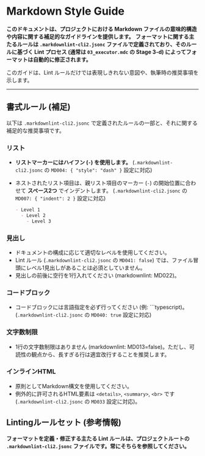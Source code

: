 # Markdown Style Guide

**このドキュメントは、プロジェクトにおける Markdown ファイルの意味的構造や内容に関する補足的なガイドラインを提供します。**
**フォーマットに関する主たるルールは `.markdownlint-cli2.jsonc` ファイルで定義されており、そのルールに基づく Lint プロセス (通常は `03_executor.mdc` の Stage 3-d) によってフォーマットは自動的に修正されます。**

このガイドは、Lint ルールだけでは表現しきれない意図や、執筆時の推奨事項を示します。

---

## 書式ルール (補足)

以下は `.markdownlint-cli2.jsonc` で定義されたルールの一部と、それに関する補足的な推奨事項です。

### リスト

- **リストマーカーにはハイフン (`-`) を使用します。** (`.markdownlint-cli2.jsonc` の `MD004: { "style": "dash" }` 設定に対応)
- ネストされたリスト項目は、親リスト項目のマーカー (`-`) の開始位置に合わせて **スペース2つ** でインデントします。 (`.markdownlint-cli2.jsonc` の `MD007: { "indent": 2 }` 設定に対応)

  ```markdown
  - Level 1
    - Level 2
      - Level 3
  ```

### 見出し

- ドキュメントの構成に応じて適切なレベルを使用してください。
- Lint ルール (`.markdownlint-cli2.jsonc` の `MD041: false`) では、ファイル冒頭にレベル1見出しがあることは必須としていません。
- 見出しの前後に空行を1行入れてください (markdownlint: MD022)。

### コードブロック

- コードブロックには言語指定を必ず行ってください (例: ```typescript)。(`.markdownlint-cli2.jsonc` の `MD040: true` 設定に対応)

### 文字数制限

- 1行の文字数制限はありません (markdownlint: MD013=false)。ただし、可読性の観点から、長すぎる行は適宜改行することを推奨します。

### インラインHTML

- 原則としてMarkdown構文を使用してください。
- 例外的に許可されるHTML要素は `<details>`, `<summary>`, `<br>` です (`.markdownlint-cli2.jsonc` の `MD033` 設定に対応)。

## Lintingルールセット (参考情報)

**フォーマットを定義・修正する主たる Lint ルールは、プロジェクトルートの `.markdownlint-cli2.jsonc` ファイルです。常にそちらを参照してください。**
